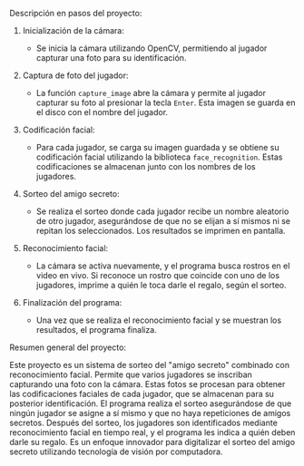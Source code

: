 Descripción en pasos del proyecto:

1. Inicialización de la cámara:
   - Se inicia la cámara utilizando OpenCV, permitiendo al jugador capturar una foto para su identificación.

2. Captura de foto del jugador:
   - La función `capture_image` abre la cámara y permite al jugador capturar su foto al presionar la tecla `Enter`. Esta imagen se guarda en el disco con el nombre del jugador.

3. Codificación facial:
   - Para cada jugador, se carga su imagen guardada y se obtiene su codificación facial utilizando la biblioteca `face_recognition`. Estas codificaciones se almacenan junto con los nombres de los jugadores.

4. Sorteo del amigo secreto:
   - Se realiza el sorteo donde cada jugador recibe un nombre aleatorio de otro jugador, asegurándose de que no se elijan a sí mismos ni se repitan los seleccionados. Los resultados se imprimen en pantalla.

5. Reconocimiento facial:
   - La cámara se activa nuevamente, y el programa busca rostros en el video en vivo. Si reconoce un rostro que coincide con uno de los jugadores, imprime a quién le toca darle el regalo, según el sorteo.

6. Finalización del programa:
   - Una vez que se realiza el reconocimiento facial y se muestran los resultados, el programa finaliza.

Resumen general del proyecto:

Este proyecto es un sistema de sorteo del "amigo secreto" combinado con reconocimiento facial. Permite que varios jugadores se inscriban capturando una foto con la cámara. Estas fotos se procesan para obtener las codificaciones faciales de cada jugador, que se almacenan para su posterior identificación.
El programa realiza el sorteo asegurándose de que ningún jugador se asigne a sí mismo y que no haya repeticiones de amigos secretos. Después del sorteo, los jugadores son identificados mediante reconocimiento facial en tiempo real, y el programa les indica a quién deben darle su regalo.
Es un enfoque innovador para digitalizar el sorteo del amigo secreto utilizando tecnología de visión por computadora.

